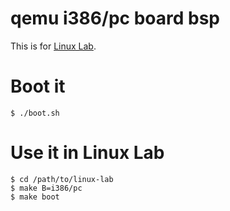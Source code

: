 
# qemu i386/pc board bsp

This is for [Linux Lab](https://tinylab.org/linux-lab).

# Boot it

    $ ./boot.sh

# Use it in Linux Lab

    $ cd /path/to/linux-lab
    $ make B=i386/pc
    $ make boot
